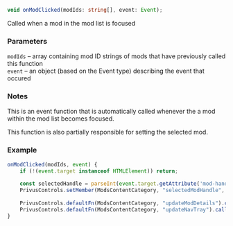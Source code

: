 ```ts
void onModClicked(modIds: string[], event: Event);
```

Called when a mod in the mod list is focused

### Parameters

`modIds` &ndash; array containing mod ID strings of mods that have previously called this function <br>
`event`  &ndash; an object (based on the Event type) describing the event that occured <br>

### Notes

This is an event function that is automatically called whenever the a mod within the mod list becomes focused.

This function is also partially responsible for setting the selected mod.

### Example

```js
onModClicked(modIds, event) {
    if (!(event.target instanceof HTMLElement)) return;
    
    const selectedHandle = parseInt(event.target.getAttribute('mod-handle') ?? "");
    PrivusControls.setMember(ModsContentCategory, "selectedModHandle", selectedHandle);
    
    PrivusControls.defaultFn(ModsContentCategory, "updateModDetails").call(PrivusControls.getInstance(ModsContentCateogry), selectedHandle);
    PrivusControls.defaultFn(ModsContentCategory, "updateNavTray").call(PrivusControls.getInstance(ModsContentCategory));
}
```

